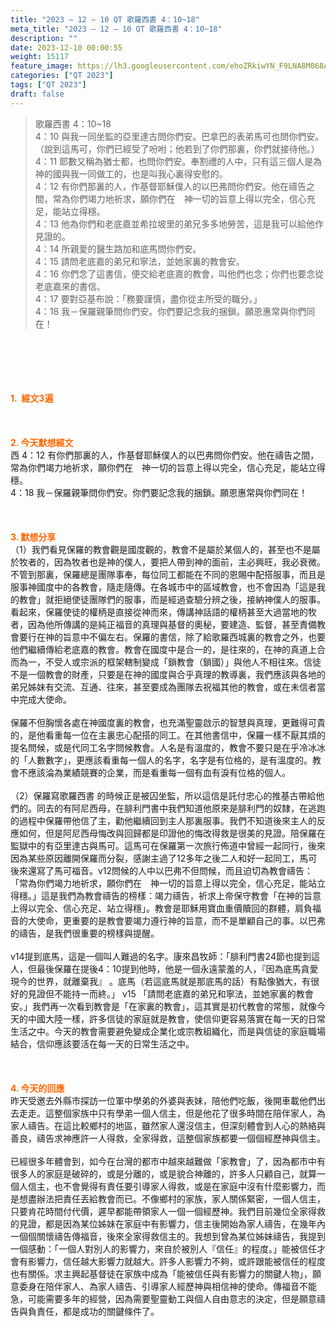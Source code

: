 ```yaml
---
title: "2023 – 12 – 10 QT 歌羅西書 4：10~18"
meta_title: "2023 – 12 – 10 QT 歌羅西書 4：10~18"
description: ""
date: 2023-12-10 00:00:55
weight: 15117
feature_image: https://lh3.googleusercontent.com/ehoZRkiwYN_F9LNA8M068AYxt73EavCZno-PD1cJRuf5BbSkQVUWr3gNEbt5kSs28Pb_Elg17kSrtf9ybWvojWoMV6I4tPM3vGRGDq6GkKkPdL2Gut4QAIw4-uykKUAtNiKgQKntvsU=w800
categories: ["QT 2023"]
tags: ["QT 2023"]
draft: false
---
```


<blockquote>歌羅西書 4：10~18<br />
4：10 與我一同坐監的亞里達古問你們安。巴拿巴的表弟馬可也問你們安。（說到這馬可，你們已經受了吩咐；他若到了你們那裏，你們就接待他。）<br />
4：11 耶數又稱為猶士都，也問你們安。奉割禮的人中，只有這三個人是為　神的國與我一同做工的，也是叫我心裏得安慰的。<br />
4：12 有你們那裏的人，作基督耶穌僕人的以巴弗問你們安。他在禱告之間，常為你們竭力地祈求，願你們在　神一切的旨意上得以完全，信心充足，能站立得穩。<br />
4：13 他為你們和老底嘉並希拉坡里的弟兄多多地勞苦，這是我可以給他作見證的。<br />
4：14 所親愛的醫生路加和底馬問你們安。<br />
4：15 請問老底嘉的弟兄和寧法，並她家裏的教會安。<br />
4：16 你們念了這書信，便交給老底嘉的教會，叫他們也念；你們也要念從老底嘉來的書信。<br />
4：17 要對亞基布說：「務要謹慎，盡你從主所受的職分。」<br />
4：18 我－保羅親筆問你們安。你們要記念我的捆鎖。願恩惠常與你們同在！</blockquote><br />
&nbsp;<br />
<br />
&nbsp;<br />
<br />
<span style="color: #ff6600;"><strong>1.  經文3遍</strong></span><br />
<br />
&nbsp;<br />
<br />
<span style="color: #ff6600;"><strong>2. 今天默想經文<br />
</strong></span>西 4：12 有你們那裏的人，作基督耶穌僕人的以巴弗問你們安。他在禱告之間，常為你們竭力地祈求，願你們在　神一切的旨意上得以完全，信心充足，能站立得穩。<br />
4：18 我－保羅親筆問你們安。你們要記念我的捆鎖。願恩惠常與你們同在！<br />
<br />
&nbsp;<br />
<br />
<strong><span style="color: #ff6600;">3. 默想分享<br />
</span></strong>（1）我們看見保羅的教會觀是國度觀的，教會不是屬於某個人的，甚至也不是屬於牧者的，因為牧者也是神的僕人，要把人帶到神的面前，主必興旺，我必衰微。不管到那裏，保羅總是團隊事奉，每位同工都能在不同的恩賜中配搭服事，而且是服事神國度中的各教會，隨走隨傳。在各城市中的區域教會，也不會因為「這是我的教會」就拒絕使徒團隊們的服事，而是經過查驗分辨之後，接納神僕人的服事。看起來，保羅使徒的權柄是直接從神而來，傳講神話語的權柄甚至大過當地的牧者，因為他所傳講的是純正福音的真理與基督的奧秘，要建造、監督，甚至責備教會要行在神的旨意中不偏左右。保羅的書信，除了給歌羅西城裏的教會之外，也要他們繼續傳給老底嘉的教會。教會在國度中是合一的，是往來的，在神的真道上合而為一，不受人或宗派的框架轄制變成「鎖教會（鎖國）」與他人不相往來。信徒不是一個教會的財產，只要是在神的國度與合乎真理的教導裏，我們應該與各地的弟兄姊妹有交流、互通、往來，甚至要成為團隊去祝福其他的教會，或在未信者當中完成大使命。<br />
<br />
保羅不但胸懷各處在神國度裏的教會，也充滿聖靈啟示的智慧與真理，更難得可貴的，是他看重每一位在主裏忠心配搭的同工。在其他書信中，保羅一樣不厭其煩的提名問候，或是代同工名字問候教會。人名是有溫度的，教會不要只是在乎冷冰冰的「人數數字」，更應該看重每一個人的名字，名字是有位格的，是有溫度的。教會不應該淪為業績競賽的企業，而是看重每一個有血有淚有位格的個人。<br />
<br />
（2）保羅寫歌羅西書 的時候正是被囚坐監，所以這信是託付忠心的推基古帶給他們的。同去的有阿尼西母，在腓利門書中我們知道他原來是腓利門的奴隸，在逃跑的過程中保羅帶他信了主，勸他繼續回到主人那裏服事。我們不知道後來主人的反應如何，但是阿尼西母悔改與回歸都是印證他的悔改得救是很美的見證。陪保羅在監獄中的有亞里達古與馬可。這馬可在保羅第一次旅行佈道中曾經一起同行，後來因為某些原因離開保羅而分裂，感謝主過了12多年之後二人和好一起同工，馬可後來還寫了馬可福音。v12問候的人中以巴弗不但問候，而且迫切為教會禱告：「常為你們竭力地祈求，願你們在　神一切的旨意上得以完全，信心充足，能站立得穩。」這是我們為教會禱告的榜樣：竭力禱告，祈求上帝保守教會「在神的旨意上得以完全、信心充足、站立得穩」。教會是耶穌用寶血重價贖回的群體，肩負福音的大使命，更重要的是教會要竭力遵行神的旨意，而不是單顧自己的事。以巴弗的禱告，是我們很重要的榜樣與提醒。<br />
<br />
v14提到底馬，這是一個叫人難過的名字。康來昌牧師：「腓利門書24節也提到這人，但最後保羅在提後4：10提到他時，他是一個永遠蒙羞的人，『因為底馬貪愛現今的世界，就離棄我』 。底馬（若這底馬就是那底馬的話）有點像猶大，有很好的見證但不能持一而終。」 v15 「請問老底嘉的弟兄和寧法，並她家裏的教會安。」我們再一次看到教會是「在家裏的教會」，這其實是初代教會的常態，就像今天的中國大陸一樣，許多信徒的家庭就是教會，使信仰更容易落實在每一天的日常生活之中。今天的教會需要避免變成企業化或宗教組織化，而是與信徒的家庭職場結合，信仰應該要活在每一天的日常生活之中。<br />
<br />
&nbsp;<br />
<br />
<strong style="font-size: inherit;"><span style="color: #ff6600;">4. 今天的回應<br />
</span></strong>昨天受邀去外縣市探訪一位軍中學弟的外婆與表妹，陪他們吃飯，後開車載他們出去走走。這整個家族中只有學弟一個人信主，但是他花了很多時間在陪伴家人，為家人禱告。在這比較鄉村的地區，雖然家人還沒信主，但深刻體會到人心的熱絡與善良，禱告求神應許一人得救，全家得救，這整個家族都要一個個經歷神與信主。<br />
<br />
已經很多年體會到，如今在台灣的都市中越來越難做「家教會」了，因為都市中有很多人的家庭是破碎的，或是分離的，或是貌合神離的，許多人只顧自己，就算一個人信主，也不會覺得有責任要引導家人得救，或是在家庭中沒有什麼影響力，而是想盡辦法把責任丟給教會而已。不像鄉村的家族，家人關係緊密，一個人信主，只要肯花時間付代價，遲早都能帶領家人一個一個經歷神。我們目前幾位全家得救的見證，都是因為某位姊妹在家庭中有影響力，信主後開始為家人禱告，在幾年內一個個關懷禱告傳福音，後來全家得救信主的。我想到曾為某位姊妹禱告，我提到一個感動：「一個人對別人的影響力，來自於被別人『信任』的程度。」能被信任才會有影響力，信任越大影響力就越大。許多人影響力不夠，或許跟能被信任的程度也有關係。求主興起基督徒在家族中成為「能被信任與有影響力的關鍵人物」，願意委身在陪伴家人、為家人禱告、引導家人經歷神與相信神的使命。傳福音不能急，可能需要多年的經營，因為需要聖靈動工與個人自由意志的決定，但是願意禱告與負責任，都是成功的關鍵條件了。<br />
<br />
&nbsp;<br />
<br />
&nbsp;<br />
<br />
&nbsp;<br />
<br />
&nbsp;<br />
<br />
&nbsp;<br />
<br />
<strong style="font-size: inherit;"><span style="color: #ff6600;"> </span></strong><br />
<br />
<audio style="display: none;" controls="controls"></audio><br />
<br />
<audio style="display: none;" controls="controls"></audio><br />
<br />
<audio style="display: none;" controls="controls"></audio><br />
<br />
<audio style="display: none;" controls="controls"></audio><br />
<br />
<audio style="display: none;" controls="controls"></audio>
        